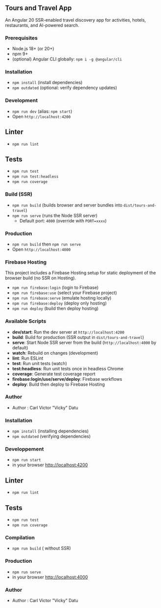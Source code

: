 ## Tours and Travel App

An Angular 20 SSR-enabled travel discovery app for activities, hotels, restaurants, and AI-powered search.

### Prerequisites

- Node.js 18+ (or 20+)
- npm 9+
- (optional) Angular CLI globally: `npm i -g @angular/cli`

### Installation

- `npm install` (install dependencies)
- `npm outdated` (optional: verify dependency updates)

### Development

- `npm run dev` (alias: `npm start`)
- Open `http://localhost:4200`

## Linter

- `npm run lint`

## Tests

- `npm run test`
- `npm run test:headless`
- `npm run coverage`

### Build (SSR)

- `npm run build` (builds browser and server bundles into `dist/tours-and-travel`)
- `npm run serve` (runs the Node SSR server)
    - Default port: `4000` (override with `PORT=xxxx`)

### Production

- `npm run build` then `npm run serve`
- Open `http://localhost:4000`

### Firebase Hosting

This project includes a Firebase Hosting setup for static deployment of the browser build (no SSR on Hosting).

- `npm run firebase:login` (login to Firebase)
- `npm run firebase:use` (select your Firebase project)
- `npm run firebase:serve` (emulate hosting locally)
- `npm run firebase:deploy` (deploy only hosting)
- `npm run deploy` (build then deploy hosting)

### Available Scripts

- **dev/start**: Run the dev server at `http://localhost:4200`
- **build**: Build for production (SSR output in `dist/tours-and-travel`)
- **serve**: Start Node SSR server from the build (`http://localhost:4000` by default)
- **watch**: Rebuild on changes (development)
- **lint**: Run ESLint
- **test**: Run unit tests (watch)
- **test:headless**: Run unit tests once in headless Chrome
- **coverage**: Generate test coverage report
- **firebase:login/use/serve/deploy**: Firebase workflows
- **deploy**: Build then deploy to Firebase Hosting

### Author

- Author : Carl Victor "Vicky" Datu

### Installation

- `npm install` (installing dependencies)
- `npm outdated` (verifying dependencies)

### Developpement

- `npm run start`
- in your browser [http://localhost:4200](http://localhost:4200)

## Linter

- `npm run lint`

## Tests

- `npm run test`
- `npm run coverage`

### Compilation

- `npm run build` ( without SSR)

### Production

- `npm run serve`
- in your browser [http://localhost:4000](http://localhost:4000)

### Author

- Author : Carl Victor "Vicky" Datu
